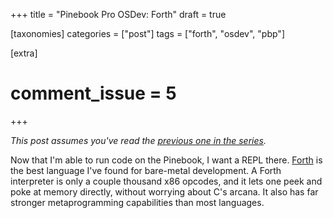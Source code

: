 +++
title = "Pinebook Pro OSDev: Forth"
draft = true

[taxonomies]
categories = ["post"]
tags = ["forth", "osdev", "pbp"]

[extra]
# comment_issue = 5
+++

*This post assumes you've read the [previous one in the series](@/pbp-osdev/hello-world.md).*

Now that I'm able to run code on the Pinebook, I want a REPL there. [Forth](https://en.wikipedia.org/wiki/Forth_(programming_language)) is the best language I've found for bare-metal development. A Forth interpreter is only a couple thousand x86 opcodes, and it lets one peek and poke at memory directly, without worrying about C's arcana. It also has far stronger metaprogramming capabilities than most languages.
